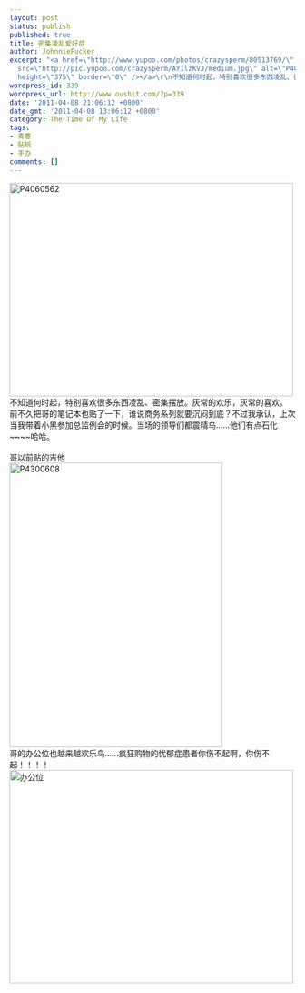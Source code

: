 ```yaml
---
layout: post
status: publish
published: true
title: 密集凌乱爱好症
author: JohnnieFucker
excerpt: "<a href=\"http://www.yupoo.com/photos/crazysperm/80513769/\" title=\"P4060562\"><img
  src=\"http://pic.yupoo.com/crazysperm/AYIlzKVJ/medium.jpg\" alt=\"P4060562\" width=\"500\"
  height=\"375\" border=\"0\" /></a>\r\n不知道何时起，特别喜欢很多东西凌乱、密集摆放。灰常的欢乐，灰常的喜欢。\r\n前不久把哥的笔记本也贴了一下，谁说商务系列就要沉闷到底？不过我承认，上次当我带着小黑参加总监例会的时候。当场的领导们都震精鸟……他们有点石化~~~~哈哈。\r\n"
wordpress_id: 339
wordpress_url: http://www.oushit.com/?p=339
date: '2011-04-08 21:06:12 +0800'
date_gmt: '2011-04-08 13:06:12 +0800'
category: The Time Of My Life
tags:
- 青春
- 贴纸
- 手办
comments: []
---
```

<p><a href="http://www.yupoo.com/photos/crazysperm/80513769/" title="P4060562"><img src="http://pic.yupoo.com/crazysperm/AYIlzKVJ/medium.jpg" alt="P4060562" width="500" height="375" border="0" /></a><br />
不知道何时起，特别喜欢很多东西凌乱、密集摆放。灰常的欢乐，灰常的喜欢。<br />
前不久把哥的笔记本也贴了一下，谁说商务系列就要沉闷到底？不过我承认，上次当我带着小黑参加总监例会的时候。当场的领导们都震精鸟……他们有点石化~~~~哈哈。<br />
<!--break--><a id="more-339"></a><br />
哥以前贴的吉他<br />
<a href="http://www.yupoo.com/photos/crazysperm/80799230/" title="P4300608"><img src="http://pic.yupoo.com/crazysperm/B21UlXiJ/medium.jpg" alt="P4300608" width="375" height="500" border="0" /></a><br />
哥的办公位也越来越欢乐鸟……疯狂购物的忧郁症患者你伤不起啊，你伤不起！！！！<br />
<a href="http://www.yupoo.com/photos/crazysperm/80513775/" title="办公位"><img src="http://pic.yupoo.com/crazysperm/AYIlVfXZ/medium.jpg" alt="办公位" width="500" height="375" border="0" /></a></p>
